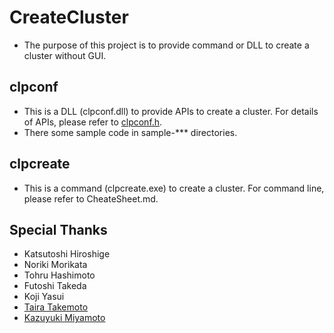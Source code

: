 # CreateCluster
- The purpose of this project is to provide command or DLL to create a cluster without GUI.

## clpconf
- This is a DLL (clpconf.dll) to provide APIs to create a cluster. For details of APIs, please refer to [clpconf.h](https://github.com/EXPRESSCLUSTER/CreateCluster/blob/master/clpconf/src/clpconf.h).
- There some sample code in sample-*** directories.

## clpcreate
- This is a command (clpcreate.exe) to create a cluster. For command line, please refer to CheateSheet.md.

## Special Thanks
- Katsutoshi Hiroshige
- Noriki Morikata
- Tohru Hashimoto
- Futoshi Takeda
- Koji Yasui
- [Taira Takemoto](https://github.com/tairametal)
- [Kazuyuki Miyamoto](https://github.com/mkazuyuki)

